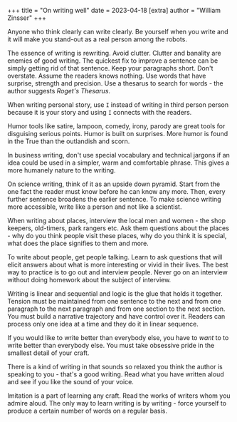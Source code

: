 +++
title = "On writing well"
date = 2023-04-18
[extra]
author = "William Zinsser"
+++

Anyone who think clearly can write clearly.
Be yourself when you write and it will make you stand-out as a real person among the robots.

The essence of writing is rewriting.
Avoid clutter. Clutter and banality are enemies of good writing.
The quickest fix to improve a sentence can be simply getting rid of that sentence.
Keep your paragraphs short.
Don't overstate.
Assume the readers knows nothing.
Use words that have surprise, strength and precision.
Use a thesarus to search for words - the author suggests *Roget's Thesarus*.

When writing personal story, use `I` instead of writing in third person person because it is your story and using `I` connects with the readers.

Humor tools like satire, lampoon, comedy, irony, parody are great tools for disguising serious points.
Humor is built on surprises.
More humor is found in the True than the outlandish and scorn.

In business writing, don't use special vocabulary and technical jargons if an idea could be used in a simpler, warm and comfortable phrase.
This gives a more humanely nature to the writing.

On science writing, think of it as an upside down pyramid.
Start from the one fact the reader must know before he can know any more.
Then, every further sentence broadens the earlier sentence.
To make science writing more accessible, write like a person and not like a scientist.

When writing about places, interview the local men and women - the shop keepers, old-timers, park rangers etc.
Ask them questions about the places - why do you think people visit these places, why do you think it is special, what does the place signifies to them and more.

To write about people, get people talking.
Learn to ask questions that will elicit answers about what is more interesting or vivid in their lives.
The best way to practice is to go out and interview people.
Never go on an interview without doing homework about the subject of interview.

Writing is linear and sequential and logic is the glue that holds it together.
Tension must be maintained from one sentence to the next and from one paragraph to the next paragraph and from one section to the next section.
You must build a narrative trajectory and have control over it.
Readers can process only one idea at a time and they do it in linear sequence.

If you would like to write better than everybody else, you have to *want* to to write better than everybody else.
You must take obsessive pride in the smallest detail of your craft.

There is a kind of writing in that sounds so relaxed you think the author is speaking to you - that's a good writing.
Read what you have written aloud and see if you like the sound of your voice.

Imitation is a part of learning any craft.
Read the works of writers whom you admire aloud.
The only way to learn writing is by writing - force yourself to produce a certain number of words on a regular basis.
